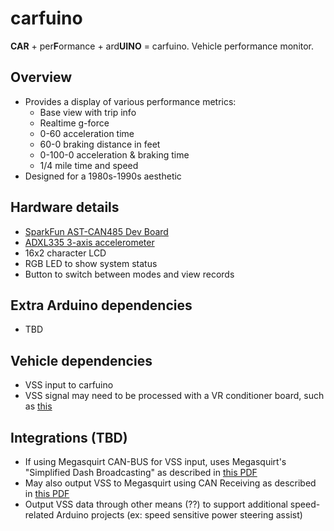 # carfuino

**CAR** + per**F**ormance + ard**UINO** = carfuino. Vehicle performance monitor.

## Overview
* Provides a display of various performance metrics:
  * Base view with trip info
  * Realtime g-force
  * 0-60 acceleration time
  * 60-0 braking distance in feet
  * 0-100-0 acceleration & braking time
  * 1/4 mile time and speed
* Designed for a 1980s-1990s aesthetic

## Hardware details
* [SparkFun AST-CAN485 Dev Board](https://www.sparkfun.com/products/14483)
* [ADXL335 3-axis accelerometer](https://www.sparkfun.com/products/9269)
* 16x2 character LCD
* RGB LED to show system status
* Button to switch between modes and view records

## Extra Arduino dependencies
* TBD

## Vehicle dependencies
* VSS input to carfuino
* VSS signal may need to be processed with a VR conditioner board, such as [this](http://jbperf.com/dual_VR/v2_1.html)

## Integrations (TBD)
* If using Megasquirt CAN-BUS for VSS input, uses Megasquirt's "Simplified Dash Broadcasting" as described in [this PDF](http://www.msextra.com/doc/pdf/Megasquirt_CAN_Broadcast.pdf)
* May also output VSS to Megasquirt using CAN Receiving as described in [this PDF](http://www.msextra.com/doc/pdf/Megasquirt3_TunerStudio_MS_Lite_Reference-1.4-supplement.pdf)
* Output VSS data through other means (??) to support additional speed-related Arduino projects (ex: speed sensitive power steering assist)

